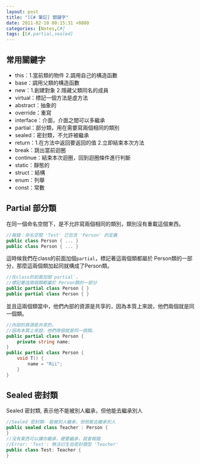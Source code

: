 ```yaml
---
layout: post
title: "[C# 筆記] 關鍵字"
date: 2011-02-10 00:15:31 +0800
categories: [Notes,C#]
tags: [C#,partial,sealed]
---
```


## 常用關鍵字
- this：1.當前類的物件 2.調用自己的構造函數
- base：調用父類的構造函數
- new：1.創建對象 2.隱藏父類同名的成員
- virtual：標記一個方法是虛方法
- abstract：抽象的
- override：重寫
- interface：介面，介面之間可以多繼承
- partial：部分類，用在需要寫兩個相同的類別
- sealed：密封類，不允許被繼承
- return：1.在方法中返回要返回的值 2.立即結束本次方法
- break：跳出當前迴圈
- continue：結束本次迴圈，回到迴圈條件進行判斷
- static：靜態的
- struct：結構
- enum：列舉
- const：常數

## Partial 部分類

在同一個命名空間下，是不允許寫兩個相同的類別，類別沒有重載這個東西。
```c#
//報錯：命名空間 'Test' 已包含 'Person' 的定義
public class Person { ... }
public class Person { ... }
```

這時候我們在class的前面加個`partial`，標記著這兩個類都屬於 Person類的一部分，那麼這兩個類加起同就構成了Person類。
```c#
//在class的前面加個`partial`，
//標記著這兩個類都屬於 Person類的一部分
public partial class Person { }
public partial class Person { }
```
並且這兩個類當中，他們內部的資源是共享的，因為本質上來說，他們兩個就是同一個類。
```c#
//內部的資源是共享的，
//因為本質上來說，他們兩個就是同一個類。
public partial class Person {
    private string name;
}
public partial class Person {
    void T() {
        name = "Rii";
    }
}
```

## Sealed 密封類
Sealed 密封類, 表示他不能被別人繼承，但他能去繼承別人
```c#
//Sealed 密封類- 能被別人繼承，但他能去繼承別人
public sealed class Teacher : Person { 
}
//沒有東西可以讓你繼承，硬要繼承，就會報錯
//Error: 'Test': 無法衍生自密封類型 'Teacher'
public class Test: Teacher { 
}
```